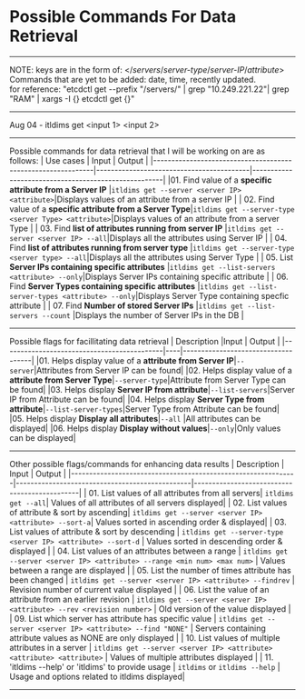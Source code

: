 # Possible Commands For Data Retrieval
___
NOTE: keys are in the form of: </*servers*/*server-type*/*server-IP*/*attribute*>  
Commands that are yet to be added: date, time, recently updated.   
for reference: "etcdctl get --prefix "/servers/" | grep "10.249.221.22"| grep "RAM" | xargs -I {} etcdctl get {}"
___
Aug 04 - itldims get <input 1> <input 2>
___
Possible commands for data retrieval that I will be working on are as follows:
| Use cases                                                 | Input                                      | Output                                              |
|-------------------------------------------------------------|------------------------------------------|-----------------------------------------------------|
|01. Find value of a **specific attribute from a Server IP**  |`itldims get --server <server IP> <attribute>`|Displays values of an attribute from a server IP  |
| 02. Find value of a **specific attribute from a Server Type**|`itldims get --server-type <server Type> <attribute>`|Displays values of an attribute from a server Type |
| 03. Find **list of attributes running from server IP**       |`itldims get --server <server IP> --all`|Displays all the attributes using Server IP       |
| 04. Find **list of attributes running from server type**     |`itldims get --server-type <server type> --all`|Displays all the attributes using Server Type    |
| 05. List **Server IPs containing specific attributes**       |`itldims get --list-servers <attribute> --only`|Displays Server IPs containing specific attribute |
| 06. Find **Server Types containing specific attributes**     |`itldims get --list-server-types <attribute> --only`|Displays Server Type containing specfic attribute |
| 07. Find **Number of stored Server IPs**                     |`itldims get --list-servers --count`           |Displays the number of Server IPs in the DB |

___
Possible flags for facillitating data retrieval
| Description                                     |Input | Output                      |
|--------------------------------------------|----|------------------------------------|
|01. Helps display value of a **attribute from Server IP**|`--server`|Attributes from Server IP can be found|
|02. Helps display value of a **attribute from Server Type**|`--server-type`|Attribute from Server Type can be found|
|03. Helps display **Server IP from attribute**|`--list-servers`|Server IP from Attribute can be found|
|04. Helps display **Server Type from attribute**|`--list-server-types`|Server Type from Attribute can be found|
|05. Helps display **Display all attributes**|`--all` |All attributes can be displayed|
|06. Helps display **Display without values**|`--only`|Only values can be displayed|
____

Other possible flags/commands for enhancing data results
| Description                                                  | Input                                          | Output                                       |
|--------------------------------------------------------------|------------------------------------------------|----------------------------------------------|
| 01. List values of all attributes from all servers| `itldims get --all`| Values of all attributes of all servers displayed|
| 02. List values of attribute & sort by ascending| `itldims get --server <server IP> <attribute> --sort-a`| Values sorted in ascending order & displayed|
| 03. List values of attribute & sort by descending             | `itldims get --server-type <server IP> <attribute> --sort-d`                    | Values sorted in descending order & displayed                        |
| 04. List values of an attributes between a range              | `itldims get --server <server IP> <attribute> --range <min num> <max num>` | Values between a range are displayed                                 |
| 05. List the number of times attribute has been changed       | `itldims get --server <server IP> <attribute> --findrev`                   | Revision number of current value displayed                           |
| 06. List the value of an attribute from an earlier revision   | `itldims get --server <server IP> <attribute> --rev <revision number>`     | Old version of the value displayed                                   |
| 09. List which server has attribute has specific value        | `itldims get --server <server IP> <attribute> --find "NONE"`               | Servers containing attribute values as NONE are only displayed       |
| 10. List values of multiple attributes in a server           | `itldims get --server <server IP> <attribute> <attribute> <attribute>`     | Values of multiple attributes displayed  |
| 11. 'itldims --help' or 'itldims' to provide usage           | `itldims` or `itldims --help`                                           | Usage and options related to itldims displayed|
___
